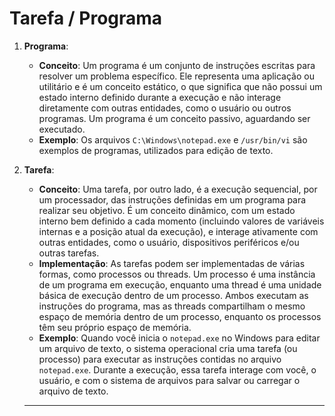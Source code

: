 # Tarefa / Programa

1. **Programa**:
   - **Conceito**: Um programa é um conjunto de instruções escritas para resolver um problema específico. Ele representa uma aplicação ou utilitário e é um conceito estático, o que significa que não possui um estado interno definido durante a execução e não interage diretamente com outras entidades, como o usuário ou outros programas. Um programa é um conceito passivo, aguardando ser executado.
   - **Exemplo**: Os arquivos `C:\Windows\notepad.exe` e `/usr/bin/vi` são exemplos de programas, utilizados para edição de texto.

2. **Tarefa**:
   - **Conceito**: Uma tarefa, por outro lado, é a execução sequencial, por um processador, das instruções definidas em um programa para realizar seu objetivo. É um conceito dinâmico, com um estado interno bem definido a cada momento (incluindo valores de variáveis internas e a posição atual da execução), e interage ativamente com outras entidades, como o usuário, dispositivos periféricos e/ou outras tarefas.
   - **Implementação**: As tarefas podem ser implementadas de várias formas, como processos ou threads. Um processo é uma instância de um programa em execução, enquanto uma thread é uma unidade básica de execução dentro de um processo. Ambos executam as instruções do programa, mas as threads compartilham o mesmo espaço de memória dentro de um processo, enquanto os processos têm seu próprio espaço de memória.
   - **Exemplo**: Quando você inicia o `notepad.exe` no Windows para editar um arquivo de texto, o sistema operacional cria uma tarefa (ou processo) para executar as instruções contidas no arquivo `notepad.exe`. Durante a execução, essa tarefa interage com você, o usuário, e com o sistema de arquivos para salvar ou carregar o arquivo de texto.
  
   - ---
   
